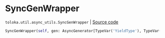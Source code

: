 # SyncGenWrapper
`toloka.util.async_utils.SyncGenWrapper` | [Source code](https://github.com/Toloka/toloka-kit/blob/v1.2.2/src/util/async_utils.py#L337)

```python
SyncGenWrapper(self, gen: AsyncGenerator[TypeVar('YieldType'), TypeVar('SendType')])
```

